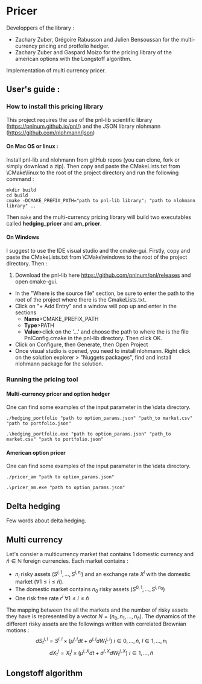 # Pricer

Developpers of the library :

* Zachary Zuber, Grégoire Rabusson and Julien Bensoussan for the multi-currency pricing and protfolio hedger. 
* Zachary Zuber and Gaspard Moizo for the pricing library of the american options with the Longstoff algorithm. 

Implementation of multi currency pricer.

## User's guide :

### How to install this pricing library

This project requires the use of the pnl-lib scientific library (https://pnlnum.github.io/pnl/) and the JSON library nlohmann (https://github.com/nlohmann/json)

#### On Mac OS or linux : 

Install pnl-lib and nlohmann from gitHub repos (you can clone, fork or simply download a zip).
Then copy and paste the CMakeLists.txt from \CMake\linux to the root of the project directory and run the following command :
```
mkdir build
cd build
cmake -DCMAKE_PREFIX_PATH="path to pnl-lib library"; "path to nlohmann library" ..
```
Then ```make``` and the multi-currency pricing library will build two executables called **hedging_pricer** and **am_pricer**.

#### On Windows
I suggest to use the IDE visual studio and the cmake-gui. Firstly, copy and paste the CMakeLists.txt from \CMake\windows to the root of the project directory. Then : 

1. Download the pnl-lib here https://github.com/pnlnum/pnl/releases and open cmake-gui. 
* In the "Where is the source file" section, be sure to enter the path to the root of the project where there is the CmakeLists.txt.
* Click on "+ Add Entry" and a window will pop up and enter in the sections 
    - **Name**>CMAKE_PREFIX_PATH 
    - **Type**>PATH
    - **Value**>click on the '...' and choose the path to where the is the file PnlConfig.cmake in the pnl-lib directory. Then click OK.
* Click on Configure, then Generate, then Open Project 
* Once visual studio is opened, you need to install nlohmann. Right click on the solution explorer > "Nuggets packages", find and install nlohmann package for the solution. 

### Running the pricing tool

#### Multi-currency pricer and option hedger

One can find some examples of the input parameter in the \data directory.

```
./hedging_portfolio "path to option_params.json" "path_to market.csv" "path to portfolio.json"
```

```
.\hedging_portfolio.exe "path to option_params.json" "path_to market.csv" "path to portfolio.json"
```

#### American option pricer 

One can find some examples of the input parameter in the \data directory.
```
./pricer_am "path to option_params.json" 
```

```
.\pricer_am.exe "path to option_params.json" 
```
## Delta hedging

Few words about delta hedging. 

## Multi currency

Let's consier a multicurrency market that contains 1 domestic currency and $\hat{n} \in \mathbb{N}$ foreign currencies. Each market contains : 
* $n_{i}$ risky assets $(S^{i, 1}, ..., S^{i, n_{i}})$ and an exchange rate $X^{i}$ with the domestic market $(\forall 1 \leq i \leq \hat{n})$. 
* The domestic market contains $n_{0}$ risky assets $(S^{0, 1}, ..., S^{i, n_{0}})$ 
* One risk free rate $r^{i} \ \forall 1 \leq i \leq \hat{n}$

The mapping between the all the markets and the number of risky assets they have is represented by a vector $N = (n_{0}, n_{1}, ..., n_{\hat{n}})$. The dynamics of the different risky assets are the followings written with correlated Brownian motions : 
$$dS_{t}^{i, l} = S^{i,l} \times (\mu^{i,l}dt + \sigma^{i,l}dW_{t}^{i,l}) \ i \in {0, ..., \hat{n}}, \ l \in {1, ..., n_{i}}$$
$$dX_{t}^{i} = X_{t}^{i} \times (\mu^{i,X}dt + \sigma^{i,X}dW_{t}^{i,X}) \ i \in {1, ..., \hat{n}}$$

## Longstoff algorithm
